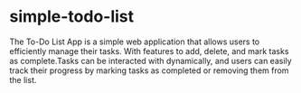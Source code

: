 # simple-todo-list
The To-Do List App is a simple web application that allows users to efficiently manage their tasks. With features to add, delete, and mark tasks as complete.Tasks can be interacted with dynamically, and users can easily track their progress by marking tasks as completed or removing them from the list.
